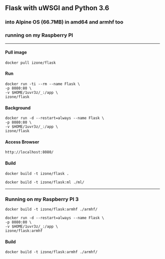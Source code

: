 ## Flask with uWSGI and Python 3.6
### into Alpine OS (66.7MB) in amd64 and armhf too
### running on my Raspberry PI
-----

#### Pull image
```
docker pull izone/flask
```

#### Run
```
docker run -ti --rm --name Flask \
-p 8080:80 \
-v $HOME/1uvr3z/_:/app \
izone/flask
```
#### Background
```
docker run -d --restart=always --name Flask \
-p 8080:80 \
-v $HOME/1uvr3z/_:/app \
izone/flask
```

#### Access Browser
```
http://localhost:8080/
```

#### Build
```
docker build -t izone/flask .
```
```
docker build -t izone/flask:ml ./ml/
```

-----
### Running on my Raspberry PI 3
```
docker build -t izone/flask:armhf ./armhf/
```
```
docker run -d --restart=always --name Flask \
-p 8080:80 \
-v $HOME/1uvr3z/_:/app \
izone/flask:armhf
```

#### Build
```
docker build -t izone/flask:armhf ./armhf/
```